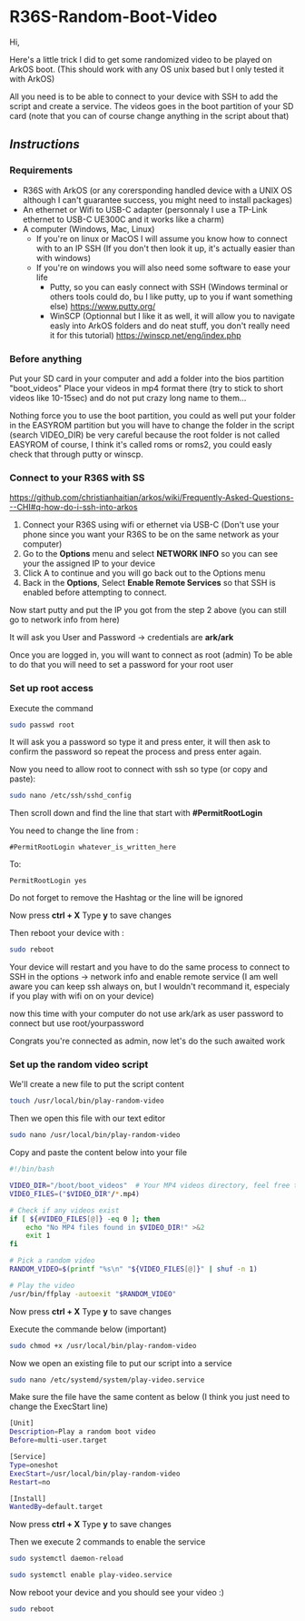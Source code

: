 # R36S-Random-Boot-Video

Hi,

Here's a little trick I did to get some randomized video to be played on ArkOS boot.
(This should work with any OS unix based but I only tested it with ArkOS)

All you need is to be able to connect to your device with SSH to add the script and create a service.
The videos goes in the boot partition of your SD card (note that you can of course change anything in the script about that)

## _Instructions_
### Requirements
- R36S with ArkOS (or any corersponding handled device with a UNIX OS although I can't guarantee success, you might need to install packages)
- An ethernet or Wifi to USB-C adapter (personnaly I use a TP-Link ethernet to USB-C UE300C and it works like a charm)
- A computer (Windows, Mac, Linux)
    - If you're on linux or MacOS I will assume you know how to connect with to an IP SSH (If you don't then look it up, it's actually easier than with windows)
    - If you're on windows you will also need some software to ease your life
        - Putty, so you can easly connect with SSH (Windows terminal or others tools could do, bu I like putty, up to you if want something else) https://www.putty.org/
        - WinSCP (Optionnal but I like it as well, it will allow you to navigate easly into ArkOS folders and do neat stuff, you don't really need it for this tutorial) https://winscp.net/eng/index.php


### Before anything
Put your SD card in your computer and add a folder into the bios partition "boot_videos"
Place your videos in mp4 format there (try to stick to short videos like 10-15sec) and do not put crazy long name to them... 

Nothing force you to use the boot partition, you could as well put your folder in the EASYROM partition but you will have to change the folder in the script (search VIDEO_DIR) be very careful because the root folder is not called EASYROM of course, I think it's called roms or roms2, you could easly check that through putty or winscp.


### Connect to your R36S with SS
https://github.com/christianhaitian/arkos/wiki/Frequently-Asked-Questions---CHI#q-how-do-i-ssh-into-arkos

1. Connect your R36S using wifi or ethernet via USB-C (Don't use your phone since you want your R36S to be on the same network as your computer)
2. Go to the **Options** menu and select **NETWORK INFO** so you can see your the assigned IP to your device
3. Click A to continue and you will go back out to the Options menu
4. Back in the **Options**, Select **Enable Remote Services** so that SSH is enabled before attempting to connect.

Now start putty and put the IP you got from the step 2 above (you can still go to network info from here)

It will ask you User and Password -> credentials are **ark/ark**

Once you are logged in, you will want to connect as root (admin)
To be able to do that you will need to set a password for your root user 

### Set up root access
Execute the command
```sh
sudo passwd root
```
It will ask you a password so type it and press enter, it will then ask to confirm the password so repeat the process and press enter again.

Now you need to allow root to connect with ssh so type (or copy and paste):
```sh
sudo nano /etc/ssh/sshd_config
```
Then scroll down and find the line that start with **#PermitRootLogin**

You need to change the line from :
```
#PermitRootLogin whatever_is_written_here
```
To:
```
PermitRootLogin yes
```
Do not forget to remove the Hashtag or the line will be ignored

Now press **ctrl + X**
Type **y** to save changes

Then reboot your device with :
```sh
sudo reboot
```

Your device will restart and you have to do the same process to connect to SSH in the options -> network info and enable remote service
(I am well aware you can keep ssh always on, but I wouldn't recommand it, especialy if you play with wifi on on your device)

now this time with your computer do not use ark/ark as user password to connect but use root/yourpassword

Congrats you're connected as admin, now let's do the such awaited work


### Set up the random video script
We'll create a new file to put the script content

```sh
touch /usr/local/bin/play-random-video
```

Then we open this file with our text editor

```sh
sudo nano /usr/local/bin/play-random-video
```

Copy and paste the content below into your file

```bash
#!/bin/bash

VIDEO_DIR="/boot/boot_videos"  # Your MP4 videos directory, feel free to change this
VIDEO_FILES=("$VIDEO_DIR"/*.mp4)

# Check if any videos exist
if [ ${#VIDEO_FILES[@]} -eq 0 ]; then
    echo "No MP4 files found in $VIDEO_DIR!" >&2
    exit 1
fi

# Pick a random video
RANDOM_VIDEO=$(printf "%s\n" "${VIDEO_FILES[@]}" | shuf -n 1)

# Play the video
/usr/bin/ffplay -autoexit "$RANDOM_VIDEO"

```

Now press **ctrl + X**
Type **y** to save changes

Execute the commande below (important)

```sh
sudo chmod +x /usr/local/bin/play-random-video
```

Now we open an existing file to put our script into a service

```sh
sudo nano /etc/systemd/system/play-video.service
```

Make sure the file have the same content as below (I think you just need to change the ExecStart line)

```bash
[Unit]
Description=Play a random boot video
Before=multi-user.target

[Service]
Type=oneshot
ExecStart=/usr/local/bin/play-random-video
Restart=no

[Install]
WantedBy=default.target
```

Now press **ctrl + X**
Type **y** to save changes

Then we execute 2 commands to enable the service

```sh
sudo systemctl daemon-reload
```
```sh
sudo systemctl enable play-video.service
```

Now reboot your device and you should see your video :)
```sh
sudo reboot
```